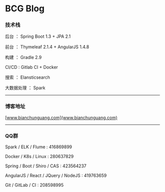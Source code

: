 # BCG Blog

### 技术栈
后台 ： Spring Boot 1.3 + JPA 2.1

前台 ： Thymeleaf 2.1.4 + AngularJS 1.4.8

构建 ： Gradle 2.9

CI/CD : Gitlab CI + Docker

搜索 ： Elansticsearch

大数据处理 ： Spark

---

### 博客地址
[www.bianchunguang.com](www.bianchunguang.com)

---

### QQ群
Spark / ELK / Flume : 416869899

Docker / K8s / Linux : 280637829

Spring / Boot / Shiro / CAS : 423564237

AngularJS / React / JQuery / NodeJS : 419763659

Git / GitLab / CI : 208598995
